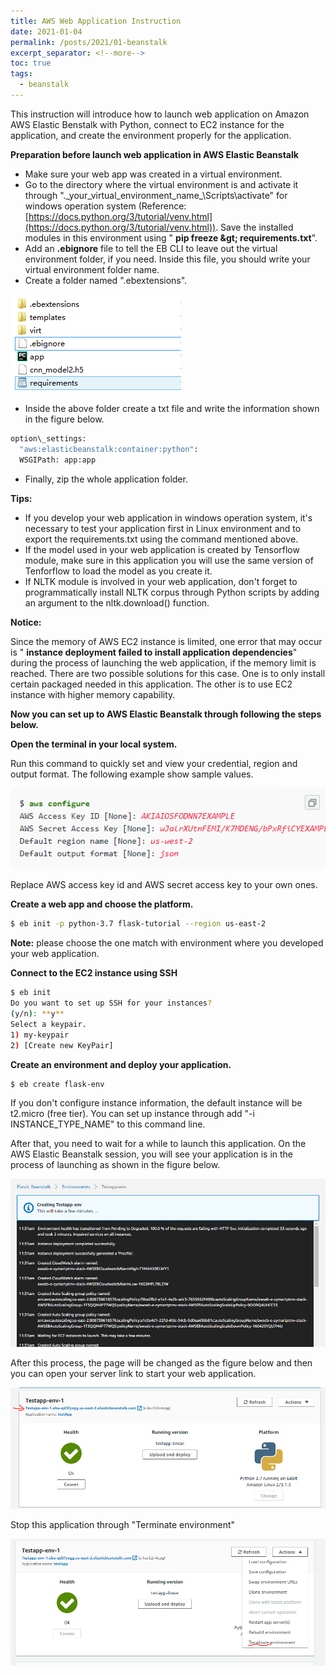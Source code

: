 ```yaml
---
title: AWS Web Application Instruction
date: 2021-01-04
permalink: /posts/2021/01-beanstalk
excerpt_separator: <!--more-->
toc: true
tags:
  - beanstalk
---
```

This instruction will introduce how to launch web application on Amazon AWS Elastic Benstalk with Python, connect to EC2 instance for the application, and create the environment properly for the application. 
<!--more-->
**Preparation before launch web application in AWS Elastic Beanstalk**

- Make sure your web app was created in a virtual environment.
- Go to the directory where the virtual environment is and activate it through &quot;.\_your\_virtual\_environment\_name_\Scripts\activate&quot; for windows operation system (Reference: [https://docs.python.org/3/tutorial/venv.html](https://docs.python.org/3/tutorial/venv.html)). Save the installed modules in this environment using &quot; **pip freeze \&gt; requirements.txt**&quot;.
- Add an **.ebignore** file to tell the EB CLI to leave out the virtual environment folder, if you need. Inside this file, you should write your virtual environment folder name.
- Create a folder named &quot;.ebextensions&quot;.

![](/images/posts/AWS-beanstalk/Image1.png)

- Inside the above folder create a txt file and write the information shown in the figure below.

```sh
option\_settings:
  "aws:elasticbeanstalk:container:python":
  WSGIPath: app:app
```

- Finally, zip the whole application folder.

**Tips:**

- If you develop your web application in windows operation system, it&#39;s necessary to test your application first in Linux environment and to export the requirements.txt using the command mentioned above.
- If the model used in your web application is created by Tensorflow module, make sure in this application you will use the same version of Tenforflow to load the model as you create it.
- If NLTK module is involved in your web application, don&#39;t forget to programmatically install NLTK corpus through Python scripts by adding an argument to the nltk.download() function.

**Notice:**

Since the memory of AWS EC2 instance is limited, one error that may occur is &quot; **instance deployment failed to install application dependencies**&quot; during the process of launching the web application, if the memory limit is reached. There are two possible solutions for this case. One is to only install certain packaged needed in this application. The other is to use EC2 instance with higher memory capability.

**Now you can set up to AWS Elastic Beanstalk through following the steps below.**

**Open the terminal in your local system.**

Run this command to quickly set and view your credential, region and output format. The following example show sample values.

![](/images/posts/AWS-beanstalk/Image2.png)

Replace AWS access key id and AWS secret access key to your own ones.

**Create a web app and choose the platform.**

```sh
$ eb init -p python-3.7 flask-tutorial --region us-east-2
```

**Note:** please choose the one match with environment where you developed your web application.

**Connect to the EC2 instance using SSH**

```sh
$ eb init
Do you want to set up SSH for your instances?
(y/n): **y**
Select a keypair.
1) my-keypair
2) [Create new KeyPair]
```

**Create an environment and deploy your application.**
```sh
$ eb create flask-env
```

If you don&#39;t configure instance information, the default instance will be t2.micro (free tier). You can set up instance through add &quot;-i INSTANCE\_TYPE\_NAME&quot; to this command line.

After that, you need to wait for a while to launch this application. On the AWS Elastic Beanstalk session, you will see your application is in the process of launching as shown in the figure below.

![](/images/posts/AWS-beanstalk/Image3.png)

After this process, the page will be changed as the figure below and then you can open your server link to start your web application.

![](/images/posts/AWS-beanstalk/Image4.png)

Stop this application through &quot;Terminate environment&quot;

![](/images/posts/AWS-beanstalk/Image5.png)
